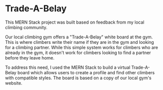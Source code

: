 # Trade-A-Belay

This MERN Stack project was built based on feedback from my local climbing community.

Our local climbing gym offers a "Trade-A-Belay" white board at the gym. This is where climbers write their name if they are in the gym and looking for a climbing partner. While this simple system works for climbers who are already in the gym, it doesn't work for climbers looking to find a partner before they leave home.

To address this need, I used the MERN Stack to build a virtual Trade-A-Belay board which allows users to create a profile and find other climbers with compatible styles. The board is based on a copy of our local gym's website.
